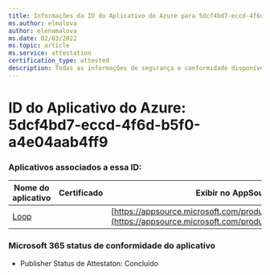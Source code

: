 ```yaml
---
title: Informações da ID do Aplicativo do Azure para 5dcf4bd7-eccd-4f6d-b5f0-a4e04aab4ff9
ms.author: elmalova
author: elenamalova
ms.date: 02/03/2022
ms.topic: article
ms.service: attestation
certification_type: attested
description: Todas as informações de segurança e conformidade disponíveis para o 5dcf4bd7-eccd-4f6d-b5f0-a4e04aab4ff9.
---
```

# <a name="azure-app-id-5dcf4bd7-eccd-4f6d-b5f0-a4e04aab4ff9"></a>ID do Aplicativo do Azure: 5dcf4bd7-eccd-4f6d-b5f0-a4e04aab4ff9


### <a name="apps-associated-with-this-id"></a>Aplicativos associados a essa ID:
| **Nome do aplicativo** | **Certificado** | **Exibir no AppSource** |
|--------------|---------------|-----------------------|
| [Loop](https://docs.microsoft.com/microsoft-365-app-certification/forward/WA200003480) |  | [https://appsource.microsoft.com/product/office/WA200003480](https://appsource.microsoft.com/product/office/WA200003480) |

### <a name="microsoft-365-app-compliance-status"></a>Microsoft 365 status de conformidade do aplicativo
- Publisher Status de Attestaton: Concluído

